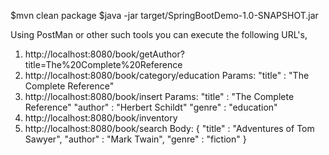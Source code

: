 $mvn clean package
$java -jar target/SpringBootDemo-1.0-SNAPSHOT.jar

Using PostMan or other such tools you can execute the following URL's, 
1. http://localhost:8080/book/getAuthor?title=The%20Complete%20Reference
2. http://localhost:8080/book/category/education
	Params: "title" : "The Complete Reference"
3. http://localhost:8080/book/insert
	Params: "title" : "The Complete Reference"
			"author" : "Herbert Schildt"
			"genre" : "education"
4. http://localhost:8080/book/inventory
5. http://localhost:8080/book/search
	Body:
	{
		"title" : "Adventures of Tom Sawyer",
		"author" : "Mark Twain",
		"genre" : "fiction"
	}